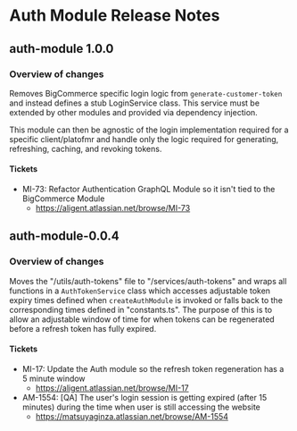 # Auth Module Release Notes

## auth-module 1.0.0

### Overview of changes

Removes BigCommerce specific login logic from `generate-customer-token` and instead defines
a stub LoginService class. This service must be extended by other modules and provided via dependency injection.

This module can then be agnostic of the login implementation required for a specific client/platofmr and handle only the logic required for generating, refreshing, caching, and revoking tokens.

#### Tickets

- MI-73: Refactor Authentication GraphQL Module so it isn't tied to the BigCommerce Module
  - https://aligent.atlassian.net/browse/MI-73

## auth-module-0.0.4

### Overview of changes

Moves the "/utils/auth-tokens" file to "/services/auth-tokens" and wraps all functions in a
`AuthTokenService` class which accesses adjustable token expiry times defined when
`createAuthModule` is invoked or falls back to the corresponding times defined in "constants.ts".
The purpose of this is to allow an adjustable window of time for when tokens can be regenerated before
a refresh token has fully expired.

#### Tickets

- MI-17: Update the Auth module so the refresh token regeneration has a 5 minute window
  - https://aligent.atlassian.net/browse/MI-17
- AM-1554: [QA] The user's login session is getting expired (after 15 minutes) during the time when user is still accessing the website
  - https://matsuyaginza.atlassian.net/browse/AM-1554
